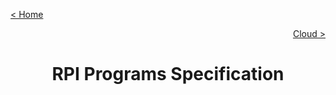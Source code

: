 [< Home](../README.md)

[<p align="right">Cloud ></p>](../Cloud/README.md)

<h1 style="font-weight: bold; text-align:center">RPI Programs Specification</h1>